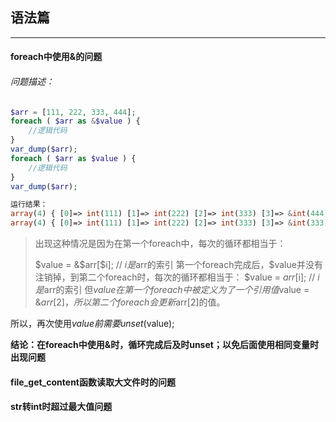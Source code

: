 ## 语法篇
---

#### <div id="foreach中使用&的问题"> foreach中使用&的问题</div>

###### 问题描述：
```php
$arr = [111, 222, 333, 444];
foreach ( $arr as &$value ) {
    //逻辑代码
}
var_dump($arr);
foreach ( $arr as $value ) {
    //逻辑代码
} 
var_dump($arr);

运行结果：
array(4) { [0]=> int(111) [1]=> int(222) [2]=> int(333) [3]=> &int(444) } 
array(4) { [0]=> int(111) [1]=> int(222) [2]=> int(333) [3]=> &int(333) }
```
>出现这种情况是因为在第一个foreach中，每次的循环都相当于：
>
>$value = &$arr[$i]; // $i 是$arr的索引
第一个foreach完成后，$value并没有注销掉，到第二个foreach时，每次的循环都相当于：
$value = $arr[$i]; // $i 是$arr的索引
但$value在第一个foreach中被定义为了一个引用值$value = &$arr[2]，所以第二个foreach会更新$arr[2]的值。

所以，再次使用$value前需要 unset($value);

**结论：在foreach中使用&时，循环完成后及时unset；以免后面使用相同变量时出现问题**

#### <div id="file_get_content"> file_get_content函数读取大文件时的问题</div>

#### <div id="str转int时超过最大值问题"> str转int时超过最大值问题</div>



​	